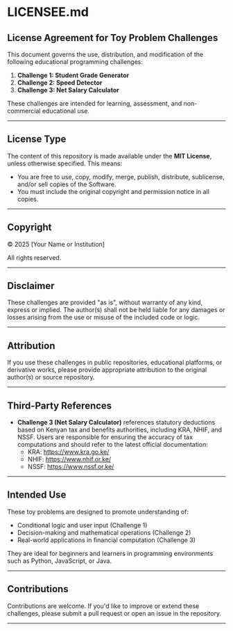 
# LICENSEE.md

## License Agreement for Toy Problem Challenges

This document governs the use, distribution, and modification of the following educational programming challenges:

1. **Challenge 1: Student Grade Generator**
2. **Challenge 2: Speed Detector**
3. **Challenge 3: Net Salary Calculator**

These challenges are intended for learning, assessment, and non-commercial educational use.

---

## License Type

The content of this repository is made available under the **MIT License**, unless otherwise specified. This means:

- You are free to use, copy, modify, merge, publish, distribute, sublicense, and/or sell copies of the Software.
- You must include the original copyright and permission notice in all copies.

---

## Copyright

© 2025 [Your Name or Institution]

All rights reserved.

---

## Disclaimer

These challenges are provided "as is", without warranty of any kind, express or implied. The author(s) shall not be held liable for any damages or losses arising from the use or misuse of the included code or logic.

---

## Attribution

If you use these challenges in public repositories, educational platforms, or derivative works, please provide appropriate attribution to the original author(s) or source repository.

---

## Third-Party References

- **Challenge 3 (Net Salary Calculator)** references statutory deductions based on Kenyan tax and benefits authorities, including KRA, NHIF, and NSSF. Users are responsible for ensuring the accuracy of tax computations and should refer to the latest official documentation:
  - KRA: https://www.kra.go.ke/
  - NHIF: https://www.nhif.or.ke/
  - NSSF: https://www.nssf.or.ke/

---

## Intended Use

These toy problems are designed to promote understanding of:
- Conditional logic and user input (Challenge 1)
- Decision-making and mathematical operations (Challenge 2)
- Real-world applications in financial computation (Challenge 3)

They are ideal for beginners and learners in programming environments such as Python, JavaScript, or Java.

---

## Contributions

Contributions are welcome. If you'd like to improve or extend these challenges, please submit a pull request or open an issue in the repository.

---